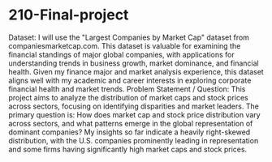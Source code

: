 # 210-Final-project
Dataset:
I will use the "Largest Companies by Market Cap" dataset from companiesmarketcap.com. This dataset is valuable for examining the financial standings of major global companies, with applications for understanding trends in business growth, market dominance, and financial health. Given my finance major and market analysis experience, this dataset aligns well with my academic and career interests in exploring corporate financial health and market trends.
Problem Statement / Question:
This project aims to analyze the distribution of market caps and stock prices across sectors, focusing on identifying disparities and market leaders. The primary question is: How does market cap and stock price distribution vary across sectors, and what patterns emerge in the global representation of dominant companies?
My insights so far indicate a heavily right-skewed distribution, with the U.S. companies prominently leading in representation and some firms having significantly high market caps and stock prices.
